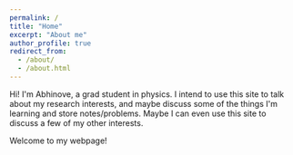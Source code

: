 ```yaml
---
permalink: /
title: "Home"
excerpt: "About me"
author_profile: true
redirect_from: 
  - /about/
  - /about.html
---
```


Hi!
I'm Abhinove, a grad student in physics.
I intend to use this site to talk about my research interests, and maybe discuss some of the things I'm learning and store notes/problems. Maybe I can even use this site to discuss a few of my other interests.   

Welcome to my webpage!



